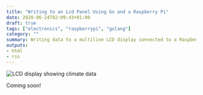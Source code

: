 ```yaml
---
title: "Writing to an Lcd Panel Using Go and a Raspberry Pi"
date: 2020-06-24T02:09:43+01:00
draft: true
tags: ["electronics", "raspberrypi", "golang"]
category: ""
summary: Writing data to a multiline LCD display connected to a Raspberry Pi using Go
outputs:
- html
- rss
---
```


![LCD display showing climate data](/img/posts/lcd.jpg#right)

Coming soon!